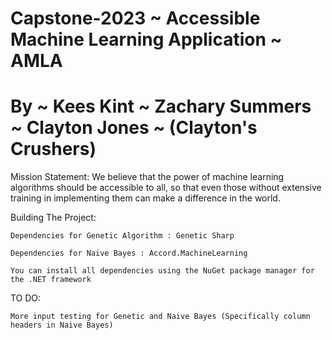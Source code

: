 # Capstone-2023 ~ Accessible Machine Learning Application ~ AMLA

# By ~ Kees Kint ~ Zachary Summers ~ Clayton Jones ~ (Clayton's Crushers)

Mission Statement: We believe that the power of machine learning algorithms should be accessible to all, so that even those
				   without extensive training in implementing them can make a difference in the world.


Building The Project:

	Dependencies for Genetic Algorithm : Genetic Sharp

	Dependencies for Naive Bayes : Accord.MachineLearning

	You can install all dependencies using the NuGet package manager for the .NET framework


TO DO:

	More input testing for Genetic and Naive Bayes (Specifically column headers in Naive Bayes)

